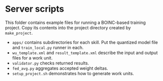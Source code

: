 # Server scripts

This folder contains example files for running a BOINC-based training project.
Copy its contents into the project directory created by `make_project`.

- `apps/` contains subdirectories for each skill. Put the quantized model file
  and `train_local.py` runner in each.
- `wu_template.xml` and `result_template.xml` describe the input and output
  files for a work unit.
- `validator.py` checks returned results.
- `fed_avg.py` aggregates accepted weight deltas.
- `setup_project.sh` demonstrates how to generate work units.
